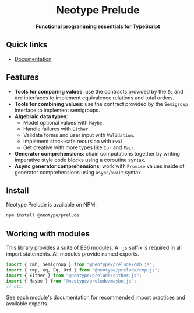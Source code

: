 <h1 align="center">Neotype Prelude</h1>

<p align="center">
    <strong>Functional programming essentials for TypeScript</strong>
</p>

## Quick links

-   [Documentation](https://jm4rtinez.github.io/neotype_prelude/)

## Features

-   **Tools for comparing values**: use the contracts provided by the `Eq` and
    `Ord` interfaces to implement equivalence relations and total orders.
-   **Tools for combining values**: use the contract provided by the `Semigroup`
    interface to implement semigroups.
-   **Algebraic data types**:
    -   Model optional values with `Maybe`.
    -   Handle failures with `Either`.
    -   Validate forms and user input with `Validation`.
    -   Implement stack-safe recursion with `Eval`.
    -   Get creative with more types like `Ior` and `Pair`.
-   **Generator comprehensions**: chain computations together by writing
    imperative style code blocks using a coroutine syntax.
-   **Async generator comprehensions**: work with `Promise` values inside of
    generator comprehensions using `async`/`await` syntax.

## Install

Neotype Prelude is available on NPM.

```sh
npm install @neotype/prelude
```

## Working with modules

This library provides a suite of [ES6 modules]. A `.js` suffix is required in
all import statements. All modules provide named exports.

```ts
import { cmb, Semigroup } from "@neotype/prelude/cmb.js";
import { cmp, eq, Eq, Ord } from "@neotype/prelude/cmp.js";
import { Either } from "@neotype/prelude/either.js";
import { Maybe } from "@neotype/prelude/maybe.js";
// etc.
```

See each module's documentation for recommended import practices and available
exports.

[es6 modules]:
	https://exploringjs.com/es6/ch_modules.html#sec_basics-of-es6-modules
